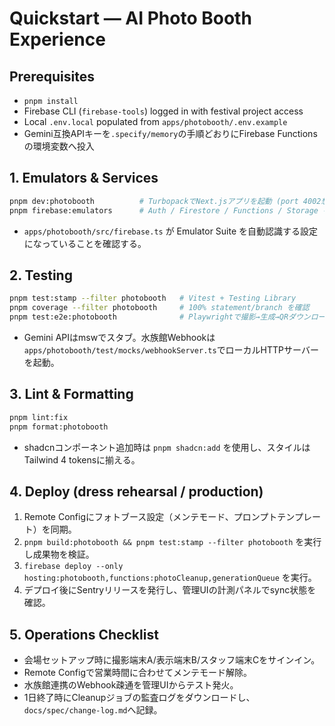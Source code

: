 # Quickstart — AI Photo Booth Experience

## Prerequisites
- `pnpm install`
- Firebase CLI (`firebase-tools`) logged in with festival project access
- Local `.env.local` populated from `apps/photobooth/.env.example`
- Gemini互換APIキーを`.specify/memory`の手順どおりにFirebase Functionsの環境変数へ投入

## 1. Emulators & Services
```bash
pnpm dev:photobooth          # TurbopackでNext.jsアプリを起動 (port 4002想定)
pnpm firebase:emulators      # Auth / Firestore / Functions / Storage を起動
```
- `apps/photobooth/src/firebase.ts` が Emulator Suite を自動認識する設定になっていることを確認する。

## 2. Testing
```bash
pnpm test:stamp --filter photobooth   # Vitest + Testing Library
pnpm coverage --filter photobooth     # 100% statement/branch を確認
pnpm test:e2e:photobooth              # Playwrightで撮影→生成→QRダウンロードを再現
```
- Gemini APIはmswでスタブ。水族館Webhookは`apps/photobooth/test/mocks/webhookServer.ts`でローカルHTTPサーバーを起動。

## 3. Lint & Formatting
```bash
pnpm lint:fix
pnpm format:photobooth
```
- shadcnコンポーネント追加時は `pnpm shadcn:add` を使用し、スタイルはTailwind 4 tokensに揃える。

## 4. Deploy (dress rehearsal / production)
1. Remote Configにフォトブース設定（メンテモード、プロンプトテンプレート）を同期。
2. `pnpm build:photobooth && pnpm test:stamp --filter photobooth` を実行し成果物を検証。
3. `firebase deploy --only hosting:photobooth,functions:photoCleanup,generationQueue` を実行。
4. デプロイ後にSentryリリースを発行し、管理UIの計測パネルでsync状態を確認。

## 5. Operations Checklist
- 会場セットアップ時に撮影端末A/表示端末B/スタッフ端末Cをサインイン。
- Remote Configで営業時間に合わせてメンテモード解除。
- 水族館連携のWebhook疎通を管理UIからテスト発火。
- 1日終了時にCleanupジョブの監査ログをダウンロードし、`docs/spec/change-log.md`へ記録。
